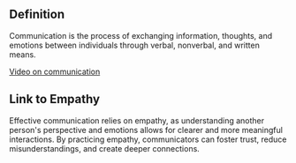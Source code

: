 ## Definition
Communication is the process of exchanging information, thoughts, and emotions between individuals through verbal, nonverbal, and written means. 

[Video on communication](https://www.youtube.com/watch?v=gCfzeONu3Mo)
## Link to Empathy
Effective communication relies on empathy, as understanding another person's perspective and emotions allows for clearer and more meaningful interactions. By practicing empathy, communicators can foster trust, reduce misunderstandings, and create deeper connections.


